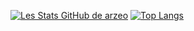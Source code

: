 [![Les Stats GitHub de arzeo](https://github-readme-stats.vercel.app/api?username=arzeo68&theme=tokyonight&count_private=true&include_all_commits=true)](https://github.com/anuraghazra/github-readme-stats)
[![Top Langs](https://github-readme-stats.vercel.app/api/top-langs/?username=arzeo68&layout=compact&theme=tokyonight&exclude_repo=Dashboard&langs_count=6)](https://github.com/anuraghazra/github-readme-stats)

